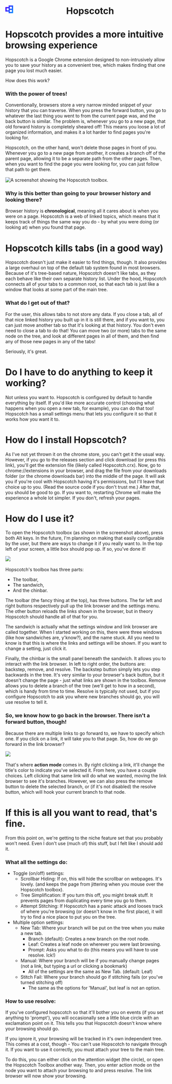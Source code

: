 <h1 align="center">
	<span style="width: 50%;">
		<img alt="logo" src="assets/img/hopscotch-icon128.png" style="display: inline-block; float: left;" width=24px>
		<span>Hopscotch</span>
	</span>
</h1>

# Hopscotch provides a more intuitive browsing experience
Hopscotch is a Google Chrome extension designed to non-intrusively allow you to save your history as a convenient tree, which makes finding that one page you lost much easier.

How does this work?
### With the power of trees!
Conventionally, browsers store a very narrow minded snippet of your history that you can traverse. When you press the forward button, you go to whatever the last thing you went to from the current page was, and the back button is similar. The problem is, whenever you go to a new page, that old forward history is completely sheared off! This means you loose a lot of organized information, and makes it a lot harder to find pages you're looking for.

Hopscotch, on the other hand, won't delete those pages in front of you. Whenever you go to a new page from another, it creates a branch off of the parent page, allowing it to be a separate path from the other pages. Then, when you want to find the page you were looking for, you can just follow that path to get there.

<img align="center" src="http://i.imgur.com/7eKOZ6j.png" alt="A screenshot showing the Hopscotch toolbox.">

### Why is this better than going to your browser history and looking there?
Browser history is **chronological**, meaning all it cares about is when you were on a page. Hopscotch is a web of linked topics, which means that it keeps track of things the same way you do - by what you were doing (or looking at) when you found that page.

# Hopscotch kills tabs (in a good way)
Hopscotch doesn't just make it easier to find things, though. It also provides a large overhaul on top of the default tab system found in most browsers. Because of it's tree-based nature, Hopscotch doesn't like tabs, as they each behave like their own separate history list. Under the hood, Hopscotch connects all of your tabs to a common root, so that each tab is just like a window that looks at some part of the main tree.

### What do I get out of that?
For the user, this allows tabs to not store any data. If you close a tab, all of that nice linked history you built up in it is still there, and if you want to, you can just move another tab so that it's looking at that history. You don't even need to close a tab to do that! You can move two (or more) tabs to the same node on the tree, and look at different pages in all of them, and then find any of those new pages in any of the tabs!

Seriously, it's great.

# Do I have to do anything to keep it working?
Not unless you want to. Hopscotch is configured by default to handle everything by itself. If you'd like more accurate control (choosing what happens when you open a new tab, for example), you can do that too! Hopscotch has a small settings menu that lets you configure it so that it works how you want it to.

# How do I install Hopscotch?
As I've not yet thrown it on the chrome store, you can't get it the usual way. However, if you go to the releases section and click download (or press this link), you'll get the extension file (likely called Hopscotch.crx). Now, go to chrome://extensions in your browser, and drag the file from your downloads folder (or the chrome downloads bar) into the middle of the page. It will ask you if you're cool with Hopscotch having it's permissions, but I'll leave that choice up to you. (Read the source code if you don't trust me.) After that, you should be good to go. If you want to, restarting Chrome will make the experience a whole lot simpler. If you don't, refresh your pages.

# How do I use it?
To open the Hopscotch toolbox (as shown in the screenshot above), press both Alt keys. In the future, I'm planning on making that easily configurable by the user, but there are ways to change it if you really want to. In the top left of your screen, a little box should pop up. If so, you've done it!

<img src="http://i.imgur.com/3ZvCFHx.png">

Hopscotch's toolbox has three parts:
- The toolbar,
- The sandwich,
- And the chinbar.

The toolbar (the fancy thing at the top), has three buttons. The far left and right buttons respectively pull up the link browser and the settings menu. The other button reloads the links shown in the browser, but in theory Hopscotch should handle all of that for you.

The sandwich is actually what the settings window and link browser are called together. When I started working on this, there were three windows (like how sandwiches are, y'know?), and the name stuck. All you need to know is that this is where the links and settings will be shown. If you want to change a setting, just click it.

Finally, the chinbar is the small panel beneath the sandwich. It allows you to interact with the link browser. In left to right order, the buttons are: backstep, remove, and resolve. The backstep button simply lets you step backwards in the tree. It's very similar to your browser's back button, but it doesn't change the page - just what links are shown in the toolbox. Remove allows you to delete a branch of the tree (we'll get to how in a second), which is handy from time to time. Resolve is typically not used, but if you configure Hopscotch to ask you where new branches should go, you will use resolve to tell it.

### So, we know how to go back in the browser. There isn't a forward button, though!
Because there are multiple links to go forward to, we have to specify which one. If you click on a link, it will take you to that page. So, how do we go forward in the link browser?

<img src="http://i.imgur.com/Q3wa3Mu.png">

That's where **action mode** comes in. By right clicking a link, it'll change the title's color to indicate you've selected it. From here, you have a couple choices. Left clicking that same link will do what we wanted, moving the link browser to see it's branches. However, we can also press the remove button to delete the selected branch, or (if it's not disabled) the resolve button, which will hook your current branch to that node.

# If this is all you want to read, that's fine.
From this point on, we're getting to the niche feature set that you probably won't need. Even I don't use (much of) this stuff, but I felt like I should add it.

### What all the settings do:
- Toggle (on/off) settings:
	- Scrollbar Hiding: If on, this will hide the scrollbar on webpages. It's lovely. (and keeps the page from jittering when you mouse over the Hopscotch toolbox).
	- Tree Simplification: If you turn this off, you might break stuff. It prevents pages from duplicating every time you go to them.
	- Attempt Stitching: If Hopscotch has a panic attack and looses track of where you're browsing (or doesn't know in the first place), it will try to find a nice place to put you on the tree.
- Multiple option settings:
 	- New Tab: Where your branch will be put on the tree when you make a new tab.
		- Branch (default): Creates a new branch on the root node.
		- Leaf: Creates a leaf node on wherever you were last browsing.
		- Prompt: Asks you what to do (this means you will have to use resolve. Ick!)
	- Manual: Where your branch will be if you manually change pages (not a link, but typing a url or clicking a bookmark)
		- All of the settings are the same as New Tab. (default: Leaf)
	- Stitch Fail: Where your branch should go if stitching fails (or you've turned stitching off)
		- The same as the options for 'Manual', but leaf is not an option.

### How to use resolve:
If you've configured hopscotch so that it'll bother you on events (if you set anything to 'prompt'), you will occasionally see a little blue circle with an exclamation point on it. This tells you that Hopscotch doesn't know where your browsing should go.

If you ignore it, your browsing will be tracked in it's own independent tree. This comes at a cost, though - You can't use Hopscotch to navigate through it. If you want to use it correctly, you must attach your tree to the main tree.

To do this, you can either click on the attention widget (the circle), or open the Hopscotch Toolbox another way. Then, you enter action mode on the node you want to attach your browsing to and press resolve. The link browser will now show your browsing.

